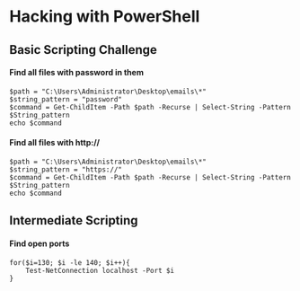 # Hacking with PowerShell



## Basic Scripting Challenge



#### Find all files with password in them

```
$path = "C:\Users\Administrator\Desktop\emails\*"
$string_pattern = "password"
$command = Get-ChildItem -Path $path -Recurse | Select-String -Pattern $String_pattern
echo $command
```



#### Find all files with http://

```
$path = "C:\Users\Administrator\Desktop\emails\*"
$string_pattern = "https://"
$command = Get-ChildItem -Path $path -Recurse | Select-String -Pattern $String_pattern
echo $command
```



## Intermediate Scripting

#### Find open ports

```
for($i=130; $i -le 140; $i++){
    Test-NetConnection localhost -Port $i
}
```
